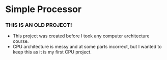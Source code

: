 # Simple Processor
### THIS IS AN OLD PROJECT!

- This project was created before I took any computer architecture course.
- CPU architecture is messy and at some parts incorrect, but I wanted to keep this as it is my first CPU project.
